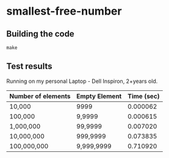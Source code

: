 # smallest-free-number

## Building the code
`make`

## Test results

Running on my personal Laptop - Dell Inspiron, 2+years old.

| Number of elements | Empty Element | Time (sec) |
|--------------------|---------------|------------|
|      10,000        |       9999    |  0.000062  |
|     100,000        |     9,9999    |  0.000615  |
|   1,000,000        |    99,9999    |  0.007020  |
|  10,000,000        |   999,9999    |  0.073835  |
| 100,000,000        | 9,999,9999    |  0.710920  |

